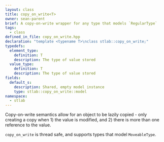 ```yaml
---
layout: class
title: copy_on_write<T>
owner: sean-parent
brief: A copy-on-write wrapper for any type that models `RegularType`
tags:
  - class
defined_in_file: copy_on_write.hpp
declaration: "template <typename T>\nclass stlab::copy_on_write;"
typedefs:
  element_type:
    definition: T
    description: The type of value stored
  value_type:
    definition: T
    description: The type of value stored
fields:
  default_s:
    description: Shared, empty model instance
    type: stlab::copy_on_write::model
namespace:
  - stlab
---
```


Copy-on-write semantics allow for an object to be lazily copied - only creating a copy when 1) the value is modified, and 2) there is more than one reference to the value.

`copy_on_write` is thread safe, and supports types that model `MoveableType`.
